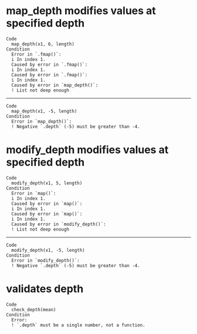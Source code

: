# map_depth modifies values at specified depth

    Code
      map_depth(x1, 6, length)
    Condition
      Error in `.fmap()`:
      i In index 1.
      Caused by error in `.fmap()`:
      i In index 1.
      Caused by error in `.fmap()`:
      i In index 1.
      Caused by error in `map_depth()`:
      ! List not deep enough

---

    Code
      map_depth(x1, -5, length)
    Condition
      Error in `map_depth()`:
      ! Negative `.depth` (-5) must be greater than -4.

# modify_depth modifies values at specified depth

    Code
      modify_depth(x1, 5, length)
    Condition
      Error in `map()`:
      i In index 1.
      Caused by error in `map()`:
      i In index 1.
      Caused by error in `map()`:
      i In index 1.
      Caused by error in `modify_depth()`:
      ! List not deep enough

---

    Code
      modify_depth(x1, -5, length)
    Condition
      Error in `modify_depth()`:
      ! Negative `.depth` (-5) must be greater than -4.

# validates depth

    Code
      check_depth(mean)
    Condition
      Error:
      ! `.depth` must be a single number, not a function.

